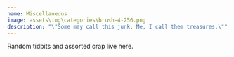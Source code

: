 ```yaml
---
name: Miscellaneous
image: assets\img\categories\brush-4-256.png
description: "\"Some may call this junk. Me, I call them treasures.\""
---
```


Random tidbits and assorted crap live here.